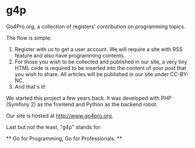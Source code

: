 g4p
===

Go4Pro.org, a collection of registers' contribution on programming topics. 

The flow is simple: 

1. Register with us to get a user account. We will require a site with RSS feature and also have programming contents. 
2. For those you wish to be collected and published in our site, a very tiny HTML code is required to be inserted into the content of your post that you wish to share. All articles will be published in our site under CC-BY-NC. 
3. And that's it!

We started this project a few years back. It was developed with PHP (Symfony 2) as the frontend and Python as the backend robot. 

Our site is hosted at http://www.go4pro.org.

Last but not the least, "g4p" stands for:

** Go for Programming, Go for Professionals.  **



